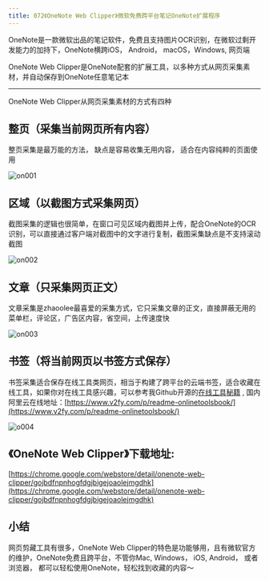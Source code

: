 ```yaml
---
title: 072《OneNote Web Clipper》微软免费跨平台笔记OneNote扩展程序
---
```


OneNote是一款微软出品的笔记软件，免费且支持图片OCR识别，在微软过剩开发能力的加持下，OneNote横跨iOS， Android， macOS，Windows, 网页端

OneNote Web Clipper是OneNote配套的扩展工具，以多种方式从网页采集素材，并自动保存到OneNote任意笔记本



---




OneNote Web Clipper从网页采集素材的方式有四种

## 整页（采集当前网页所有内容）

整页采集是最万能的方法， 缺点是容易收集无用内容， 适合在内容纯粹的页面使用

![on001](https://www.v2fy.com/asset/0i/ChromeAppHeroes/page/072_one_note_web_clipper.assets/on001.gif)

## 区域（以截图方式采集网页）

截图采集的逻辑也很简单，在窗口可见区域内截图并上传，配合OneNote的OCR识别，可以直接通过客户端对截图中的文字进行复制，截图采集缺点是不支持滚动截图

![on002](https://www.v2fy.com/asset/0i/ChromeAppHeroes/page/072_one_note_web_clipper.assets/on002.gif)



## 文章（只采集网页正文）

文章采集是zhaoolee最喜爱的采集方式，它只采集文章的正文，直接屏蔽无用的菜单栏，评论区，广告区内容，省空间，上传速度快



![on003](https://www.v2fy.com/asset/0i/ChromeAppHeroes/page/072_one_note_web_clipper.assets/on003.gif)

## 书签（将当前网页以书签方式保存）

书签采集适合保存在线工具类网页，相当于构建了跨平台的云端书签，适合收藏在线工具，如果你对在线工具感兴趣，可以参考我Github开源的[在线工具秘籍](https://github.com/zhaoolee/OnlineToolsBook) , 国内阿里云在线地址：[https://www.v2fy.com/p/readme-onlinetoolsbook/](https://www.v2fy.com/p/readme-onlinetoolsbook/)

![o004](https://www.v2fy.com/asset/0i/ChromeAppHeroes/page/072_one_note_web_clipper.assets/o004.gif)





## 《OneNote Web Clipper》下载地址:



[https://chrome.google.com/webstore/detail/onenote-web-clipper/gojbdfnpnhogfdgjbigejoaolejmgdhk](https://chrome.google.com/webstore/detail/onenote-web-clipper/gojbdfnpnhogfdgjbigejoaolejmgdhk)





## 小结

网页剪藏工具有很多，OneNote Web Clipper的特色是功能够用，且有微软官方的维护，OneNote免费且跨平台，不管你Mac, Windows， iOS, Android， 或者浏览器， 都可以轻松使用OneNote，轻松找到收藏的内容～